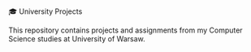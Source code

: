 🎓 University Projects

This repository contains projects and assignments from my Computer Science studies at University of Warsaw.

